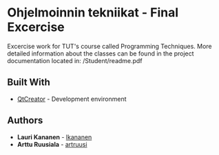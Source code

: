 # Ohjelmoinnin tekniikat - Final Excercise
Excercise work for TUT's course called Programming Techniques.
More detailed information about the classes can be found in the project documentation located in:
/Student/readme.pdf

## Built With
 * [QtCreator](http://www.qt.io/) - Development environment

## Authors
 * **Lauri Kananen** - [lkananen](https://www.github.com/lkananen/)
 * **Arttu Ruusiala** - [artruusi](https://www.github.com/artruusi/)
